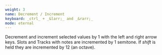 ```yaml
---
weight: 3
name: Decrement / Increment
keyboard: _ctrl_ + _&larr;_ and _&rarr;_
mode: eternal
---
```

Decrement and increment selected values by 1 with the left and right arrow keys. Slots and Tracks with notes are incremented by 1 semitone. If _shift_ is held they are incremented by 12 (an octave).